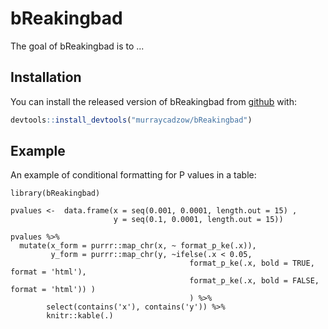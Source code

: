 # bReakingbad

The goal of bReakingbad is to ...

## Installation

You can install the released version of bReakingbad from [github](https://github.com/murraycadzow/bReakingbad/) with:

``` r
devtools::install_devtools("murraycadzow/bReakingbad")
```

## Example

An example of conditional formatting for P values in a table:

```
library(bReakingbad)

pvalues <-  data.frame(x = seq(0.001, 0.0001, length.out = 15) , 
                       y = seq(0.1, 0.0001, length.out = 15))
                       
pvalues %>% 
  mutate(x_form = purrr::map_chr(x, ~ format_p_ke(.x)), 
         y_form = purrr::map_chr(y, ~ifelse(.x < 0.05, 
                                        format_p_ke(.x, bold = TRUE, format = 'html'), 
                                        format_p_ke(.x, bold = FALSE, format = 'html')) )
                                        ) %>%
        select(contains('x'), contains('y')) %>% 
        knitr::kable(.)
```

